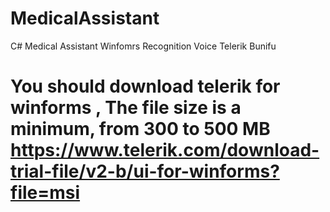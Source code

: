 # MedicalAssistant
C# Medical Assistant Winfomrs Recognition Voice Telerik  Bunifu 
# You should download telerik for winforms , The file size is a minimum, from 300 to 500 MB https://www.telerik.com/download-trial-file/v2-b/ui-for-winforms?file=msi
